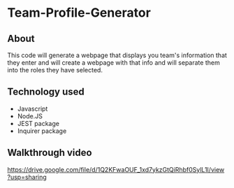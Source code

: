 # Team-Profile-Generator

## About 
This code will generate a webpage that displays you team's information that they enter and will create a webpage with that info and will separate them into the roles they have selected. 

## Technology used
- Javascript
- Node.JS
- JEST package
- Inquirer package

## Walkthrough video 
https://drive.google.com/file/d/1Q2KFwaOUF_1xd7ykzGtQiRhbf0SylL1I/view?usp=sharing

